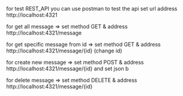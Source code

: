 for test REST_API
you can use postman to test the api
set url address
	http://localhost:4321

for get all message => set method GET & address http://localhost:4321/message

for get specific message from id => set method GET & address http://localhost:4321/message/{id} (change id)

for create new message => set method POST & address http://localhost:4321/message/{id}  and set json b

for delete message => set method DELETE & address http://localhost:4321/message/{id}